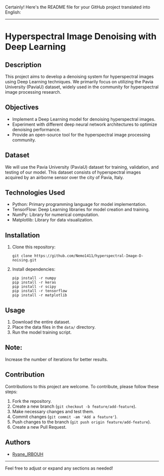 Certainly! Here's the README file for your GitHub project translated into English:

---

# Hyperspectral Image Denoising with Deep Learning

## Description
This project aims to develop a denoising system for hyperspectral images using Deep Learning techniques. We primarily focus on utilizing the Pavia University (PaviaU) dataset, widely used in the community for hyperspectral image processing research.

## Objectives
- Implement a Deep Learning model for denoising hyperspectral images.
- Experiment with different deep neural network architectures to optimize denoising performance.
- Provide an open-source tool for the hyperspectral image processing community.

## Dataset
We will use the Pavia University (PaviaU) dataset for training, validation, and testing of our model. This dataset consists of hyperspectral images acquired by an airborne sensor over the city of Pavia, Italy.

## Technologies Used
- Python: Primary programming language for model implementation.
- TensorFlow: Deep Learning libraries for model creation and training.
- NumPy: Library for numerical computation.
- Matplotlib: Library for data visualization.

## Installation
1. Clone this repository:
   ```
   git clone https://github.com/Nemo1411/hyperspectral-Image-D-noising.git
   ```
2. Install dependencies:
   ```
   pip install -r numpy
   pip install -r keras
   pip install -r scipy
   pip install -r tensorflow
   pip install -r matplotlib
   ```

## Usage
1. Download the entire dataset.
2. Place the data files in the `data/` directory.
3. Run the model training script.

## Note:
Increase the number of iterations for better results.

## Contribution
Contributions to this project are welcome. To contribute, please follow these steps:
1. Fork the repository.
2. Create a new branch (`git checkout -b feature/add-feature`).
3. Make necessary changes and test them.
4. Commit changes (`git commit -am 'Add a feature'`).
5. Push changes to the branch (`git push origin feature/add-feature`).
6. Create a new Pull Request.

## Authors
- [Ryane_IRBOUH](https://github.com/Nemo1411)

--- 

Feel free to adjust or expand any sections as needed!
